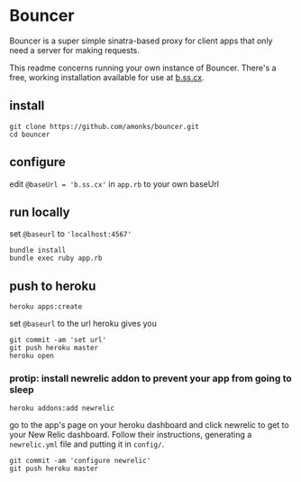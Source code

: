 # Bouncer

Bouncer is a super simple sinatra-based proxy for client apps that only need a server for making requests.

This readme concerns running your own instance of Bouncer. There's a free, working installation available for use at [b.ss.cx](http://b.youwouldntstealacar.com).

## install

	git clone https://github.com/amonks/bouncer.git
	cd bouncer

## configure

edit `@baseUrl = 'b.ss.cx'` in `app.rb` to your own baseUrl

## run locally

set `@baseurl` to `'localhost:4567'`

	bundle install 
	bundle exec ruby app.rb

## push to heroku

	heroku apps:create

set `@baseurl` to the url heroku gives you

	git commit -am 'set url'
	git push heroku master
	heroku open

### protip: install newrelic addon to prevent your app from going to sleep

	heroku addons:add newrelic

go to the app's page on your heroku dashboard and click newrelic to get to your New Relic dashboard. Follow their instructions, generating a `newrelic.yml` file and putting it in `config/`.

	git commit -am 'configure newrelic'
	git push heroku master
